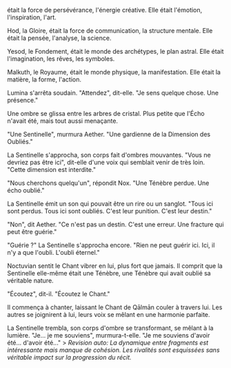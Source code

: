 était la force de persévérance,
l'énergie créative.
Elle était l'émotion,
l'inspiration,
l'art.

Hod, la Gloire,
était la force de communication,
la structure mentale.
Elle était la pensée,
l'analyse,
la science.

Yesod, le Fondement,
était le monde des archétypes,
le plan astral.
Elle était l'imagination,
les rêves,
les symboles.

Malkuth, le Royaume,
était le monde physique,
la manifestation.
Elle était la matière,
la forme,
l'action.

Lumina s'arrêta soudain.
"Attendez",
dit-elle.
"Je sens quelque chose.
Une présence."

Une ombre se glissa
entre les arbres de cristal.
Plus petite que l'Écho n'avait été,
mais tout aussi menaçante.

"Une Sentinelle",
murmura Aether.
"Une gardienne
de la Dimension des Oubliés."

La Sentinelle s'approcha,
son corps fait d'ombres mouvantes.
"Vous ne devriez pas être ici",
dit-elle d'une voix
qui semblait venir de très loin.
"Cette dimension est interdite."

"Nous cherchons quelqu'un",
répondit Nox.
"Une Ténèbre perdue.
Une écho oublié."

La Sentinelle émit un son
qui pouvait être un rire
ou un sanglot.
"Tous ici sont perdus.
Tous ici sont oubliés.
C'est leur punition.
C'est leur destin."

"Non",
dit Aether.
"Ce n'est pas un destin.
C'est une erreur.
Une fracture qui peut être guérie."

"Guérie ?"
La Sentinelle s'approcha encore.
"Rien ne peut guérir ici.
Ici, il n'y a que l'oubli.
L'oubli éternel."

Noctuvian sentit le Chant vibrer en lui,
plus fort que jamais.
Il comprit que la Sentinelle elle-même
était une Ténèbre,
une Ténèbre qui avait oublié
sa véritable nature.

"Écoutez",
dit-il.
"Écoutez le Chant."

Il commença à chanter,
laissant le Chant de Qālmān
couler à travers lui.
Les autres se joignirent à lui,
leurs voix se mêlant
en une harmonie parfaite.

La Sentinelle trembla,
son corps d'ombre se transformant,
se mêlant à la lumière.
"Je... je me souviens",
murmura-t-elle.
"Je me souviens d'avoir été...
d'avoir été..." > _Revision auto: La dynamique entre fragments est intéressante mais manque de cohésion. Les rivalités sont esquissées sans véritable impact sur la progression du récit._
